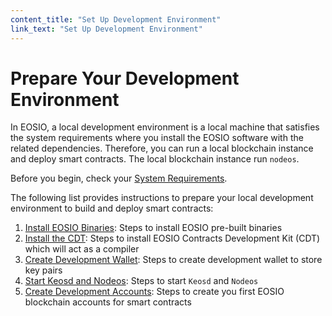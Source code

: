 ```yaml
---
content_title: "Set Up Development Environment"
link_text: "Set Up Development Environment"
---
```


# Prepare Your Development Environment

In EOSIO, a local development environment is a local machine that satisfies the system requirements where you install the EOSIO software with the related dependencies. Therefore, you can run a local blockchain instance and deploy smart contracts. The local blockchain instance run `nodeos`. 

Before you begin, check your [System Requirements](05_system_requirements.md).

The following list provides instructions to prepare your local development environment to build and deploy smart contracts:

1. [Install EOSIO Binaries](10_installing-eosio-binaries.md): Steps to install EOSIO pre-built binaries
2. [Install the CDT](20_installing-eosiocdt.md): Steps to install EOSIO Contracts Development Kit (CDT) which will act as a compiler
3. [Create Development Wallet](30_development-wallet.md): Steps to create development wallet to store key pairs 
4. [Start Keosd and Nodeos](40_start-nodeos-keosd.md): Steps to start `Keosd` and `Nodeos` 
5. [Create Development Accounts](50_create-dev-accounts.md): Steps to create you first EOSIO blockchain accounts for smart contracts
